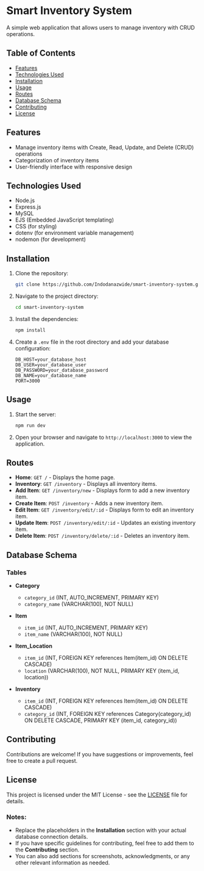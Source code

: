 
# Smart Inventory System

A simple web application that allows users to manage inventory with CRUD operations.

## Table of Contents

- [Features](#features)
- [Technologies Used](#technologies-used)
- [Installation](#installation)
- [Usage](#usage)
- [Routes](#routes)
- [Database Schema](#database-schema)
- [Contributing](#contributing)
- [License](#license)

## Features

- Manage inventory items with Create, Read, Update, and Delete (CRUD) operations
- Categorization of inventory items
- User-friendly interface with responsive design

## Technologies Used

- Node.js
- Express.js
- MySQL
- EJS (Embedded JavaScript templating)
- CSS (for styling)
- dotenv (for environment variable management)
- nodemon (for development)

## Installation

1. Clone the repository:
   ```bash
   git clone https://github.com/Indodanazwide/smart-inventory-system.git
   ```

2. Navigate to the project directory:
   ```bash
   cd smart-inventory-system
   ```

3. Install the dependencies:
   ```bash
   npm install
   ```

4. Create a `.env` file in the root directory and add your database configuration:
   ```plaintext
   DB_HOST=your_database_host
   DB_USER=your_database_user
   DB_PASSWORD=your_database_password
   DB_NAME=your_database_name
   PORT=3000
   ```

## Usage

1. Start the server:
   ```bash
   npm run dev
   ```

2. Open your browser and navigate to `http://localhost:3000` to view the application.

## Routes

- **Home**: `GET /` - Displays the home page.
- **Inventory**: `GET /inventory` - Displays all inventory items.
- **Add Item**: `GET /inventory/new` - Displays form to add a new inventory item.
- **Create Item**: `POST /inventory` - Adds a new inventory item.
- **Edit Item**: `GET /inventory/edit/:id` - Displays form to edit an inventory item.
- **Update Item**: `POST /inventory/edit/:id` - Updates an existing inventory item.
- **Delete Item**: `POST /inventory/delete/:id` - Deletes an inventory item.

## Database Schema

### Tables

- **Category**
  - `category_id` (INT, AUTO_INCREMENT, PRIMARY KEY)
  - `category_name` (VARCHAR(100), NOT NULL)

- **Item**
  - `item_id` (INT, AUTO_INCREMENT, PRIMARY KEY)
  - `item_name` (VARCHAR(100), NOT NULL)

- **Item_Location**
  - `item_id` (INT, FOREIGN KEY references Item(item_id) ON DELETE CASCADE)
  - `location` (VARCHAR(100), NOT NULL, PRIMARY KEY (item_id, location))

- **Inventory**
  - `item_id` (INT, FOREIGN KEY references Item(item_id) ON DELETE CASCADE)
  - `category_id` (INT, FOREIGN KEY references Category(category_id) ON DELETE CASCADE, PRIMARY KEY (item_id, category_id))

## Contributing

Contributions are welcome! If you have suggestions or improvements, feel free to create a pull request.

## License

This project is licensed under the MIT License - see the [LICENSE](LICENSE) file for details.


### Notes:
- Replace the placeholders in the **Installation** section with your actual database connection details.
- If you have specific guidelines for contributing, feel free to add them to the **Contributing** section.
- You can also add sections for screenshots, acknowledgments, or any other relevant information as needed.

